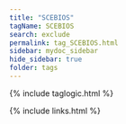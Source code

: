 ```yaml
---
title: "SCEBIOS"
tagName: SCEBIOS
search: exclude
permalink: tag_SCEBIOS.html
sidebar: mydoc_sidebar
hide_sidebar: true
folder: tags
---
```


{% include taglogic.html %}

{% include links.html %}
